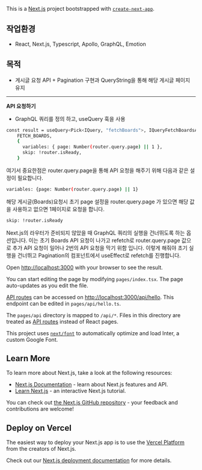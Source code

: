 This is a [Next.js](https://nextjs.org/) project bootstrapped with [`create-next-app`](https://github.com/vercel/next.js/tree/canary/packages/create-next-app).

## 작업환경
- React, Next.js, Typescript, Apollo, GraphQL, Emotion

## 목적
- 게시글 요청 API + Pagination 구현과 QueryString을 통해 해당 게시글 페이지 유지

---
**API 요청하기**
- GraphQL 쿼리를 정의 하고, useQuery 훅을 사용 
```bash
const result = useQuery<Pick<IQuery, "fetchBoards">, IQueryFetchBoardsArgs>(
    FETCH_BOARDS,
    {
      variables: { page: Number(router.query.page) || 1 },
      skip: !router.isReady,
    }
```
여기서 중요한점은 router.query.page을 통해 API 요청을 해주기 위해 다음과 같은 설정이 필요합니다.
```bash
variables: {page: Number(router.query.page) || 1}
```
해당 게시글(Boards)요청시 초기 page 설정을 router.query.page 가 있으면 해당 값을 사용하고 없으면 1페이지로 요청을 합니다.
```bash
skip: !router.isReady
```
 Next.js의 라우터가 준비되지 않았을 때 GraphQL 쿼리의 실행을 건너뛰도록 하는 옵션입니다.
 이는 초기 Boards API 요청이 나가고 refetch로 router.query.page 값으로 추가 API 요청이 일어나 2번의 API 요청을 막기 위함 입니다.
 이렇게 해줘야 초기 실행을 건너뛰고 Pagination의 컴포넌트에서 useEffect로 refetch를 진행합니다.


Open [http://localhost:3000](http://localhost:3000) with your browser to see the result.

You can start editing the page by modifying `pages/index.tsx`. The page auto-updates as you edit the file.

[API routes](https://nextjs.org/docs/api-routes/introduction) can be accessed on [http://localhost:3000/api/hello](http://localhost:3000/api/hello). This endpoint can be edited in `pages/api/hello.ts`.

The `pages/api` directory is mapped to `/api/*`. Files in this directory are treated as [API routes](https://nextjs.org/docs/api-routes/introduction) instead of React pages.

This project uses [`next/font`](https://nextjs.org/docs/basic-features/font-optimization) to automatically optimize and load Inter, a custom Google Font.

## Learn More

To learn more about Next.js, take a look at the following resources:

- [Next.js Documentation](https://nextjs.org/docs) - learn about Next.js features and API.
- [Learn Next.js](https://nextjs.org/learn) - an interactive Next.js tutorial.

You can check out [the Next.js GitHub repository](https://github.com/vercel/next.js/) - your feedback and contributions are welcome!

## Deploy on Vercel

The easiest way to deploy your Next.js app is to use the [Vercel Platform](https://vercel.com/new?utm_medium=default-template&filter=next.js&utm_source=create-next-app&utm_campaign=create-next-app-readme) from the creators of Next.js.

Check out our [Next.js deployment documentation](https://nextjs.org/docs/deployment) for more details.
